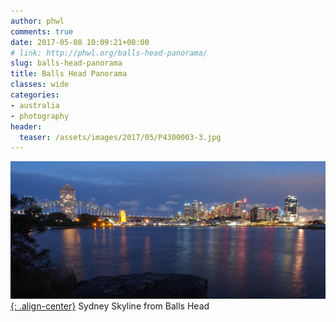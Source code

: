 ```yaml
---
author: phwl
comments: true
date: 2017-05-08 10:09:21+00:00
# link: http://phwl.org/balls-head-panorama/
slug: balls-head-panorama
title: Balls Head Panorama
classes: wide
categories:
- australia
- photography
header:
  teaser: /assets/images/2017/05/P4300003-3.jpg
---
```


[![](/assets/images/2017/05/P4300003-3.jpg){: .align-center}](/assets/images/2017/05/P4300003-3.jpg)
Sydney Skyline from Balls Head

